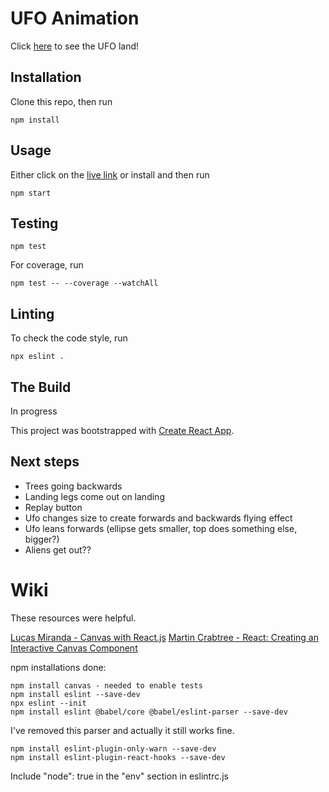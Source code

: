 # UFO Animation

Click [here](https://ufo-nm-ation.herokuapp.com/) to see the UFO land!

## Installation

Clone this repo, then run
```
npm install
```

## Usage
Either click on the [live link](https://ufo-nm-ation.herokuapp.com/) or install and then run
```
npm start
```

## Testing
```
npm test
```

For coverage, run
```
npm test -- --coverage --watchAll
```

## Linting
To check the code style, run
```
npx eslint .
```

## The Build
In progress

This project was bootstrapped with [Create React App](https://github.com/facebook/create-react-app).

## Next steps
* Trees going backwards
* Landing legs come out on landing
* Replay button
* Ufo changes size to create forwards and backwards flying effect
* Ufo leans forwards (ellipse gets smaller, top does something else, bigger?)
* Aliens get out??

# Wiki

These resources were helpful.

[Lucas Miranda - Canvas with React.js](https://medium.com/@pdx.lucasm/canvas-with-react-js-32e133c05258)
[Martin Crabtree - React: Creating an Interactive Canvas Component](https://medium.com/@martin.crabtree/react-creating-an-interactive-canvas-component-e8e88243baf6)

npm installations done:
```
npm install canvas - needed to enable tests
npm install eslint --save-dev
npx eslint --init
npm install eslint @babel/core @babel/eslint-parser --save-dev
```

I've removed this parser and actually it still works fine.

```
npm install eslint-plugin-only-warn --save-dev
npm install eslint-plugin-react-hooks --save-dev
```

Include "node": true in the "env" section in eslintrc.js
